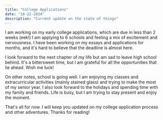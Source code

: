 ```yaml
---
title: "College Applications"
date: "10-22-2024"
description: "Current update on the state of things"
---
```



I am working on my early college applications, which are due in less than 2 weeks (eek!) I am applying to 6 schools and feeling a mix of excitement and nervousness. I have been working on my essays and applications for months, and it's hard to believe that the deadline is almost here.

I look forward to the next chapter of my life but am sad to leave high school behind. It's a bittersweet time, but I am grateful for all the opportunities that lie ahead. Wish me luck!

On other notes, school is going well. I am enjoying my classes and extracurricular activities (mainly stained glass) and trying to make the most of my senior year. I also look forward to the holidays and spending time with my family and friends. Life is busy, but I am trying to stay present and enjoy the moment.

That's all for now. I will keep you updated on my college application process and other adventures. Thanks for reading!